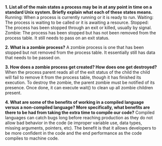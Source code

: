 **1. List all of the main states a process may be in at any point in time on a standard Unix system. Briefly explain what each of these states means.**
Running: When a process is currently running or it is ready to run.
Waiting: The process is waiting to be called or it is awaiting a resource.
Stopped: The process has been stopped through an exit or killed, usually by signal.
Zombie: The process has been stopped but has not been removed from the process table. It still needs to pass on an exit status.

**2. What is a zombie process?**
A zombie process is one that has been stopped but not removed from the process table. It essentially still has data that needs to be passed on.

**3. How does a zombie process get created? How does one get destroyed?**
When the process parent reads all of the exit status of the child the child will fail to remove it from the process table, though it has finished its execution.
To destroy the zombie, the parent zombie must be notified of its presence. Once done, it can execute wait() to clean up all zombie children present.

**4. What are some of the benefits of working in a compiled language versus a non-compiled language? More specifically, what benefits are there to be had from taking the extra time to compile our code?**
Compiled languages can catch bugs long before reaching production as they do not allow bad behavior in the code (ie improper variable use, data types, missing arguments, pointers, etc). The benefit is that it allows developers to be more confident in the code and the end performance as the code compiles to machine code.
